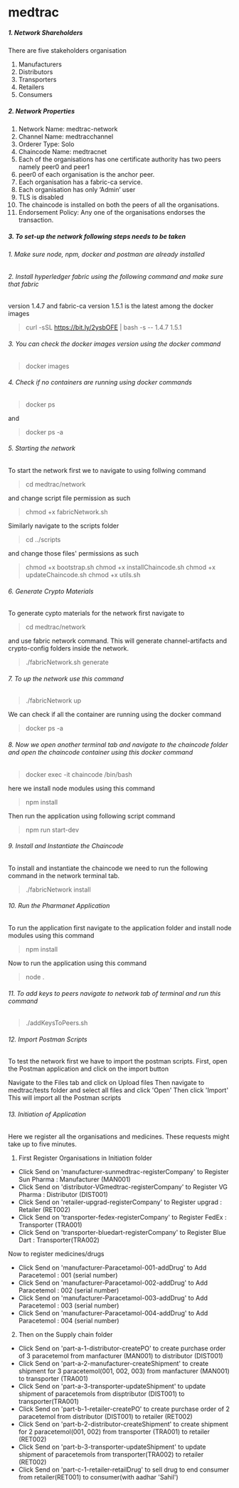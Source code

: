 # medtrac


##### 1. Network Shareholders

There are five stakeholders organisation
1. Manufacturers
2. Distributors
3. Transporters
4. Retailers
5. Consumers

##### 2. Network Properties
1. Network Name: medtrac-network
2. Channel Name: medtracchannel
3. Orderer Type: Solo
4. Chaincode Name: medtracnet
5. Each of the organisations has one certificate authority has two peers namely peer0 and peer1
6. peer0 of each organisation is the anchor peer.
7. Each organisation has a fabric-ca service.
8. Each organisation has only ‘Admin’ user
9. TLS is disabled
10. The chaincode is installed on both the peers of all the organisations.
11. Endorsement Policy: Any one of the organisations endorses the transaction.

##### 3. To set-up the network following steps needs to be taken

###### 1. Make sure node, npm, docker and postman are already installed
###### 2. Install hyperledger fabric using the following command and make sure that fabric
version 1.4.7 and fabric-ca version 1.5.1 is the latest among the docker images

> curl -sSL https://bit.ly/2ysbOFE | bash -s -- 1.4.7 1.5.1

###### 3. You can check the docker images version using the docker command

> docker images

###### 4. Check if no containers are running using docker commands

> docker ps

and 

> docker ps -a

###### 5. Starting the network

To start the network first we to navigate to using follwing command

> cd medtrac/network 

and change script file permission as such

> chmod +x fabricNetwork.sh

Similarly navigate to the scripts folder 

> cd ../scripts

and change those files' permissions as such

> chmod +x bootstrap.sh
> chmod +x installChaincode.sh
> chmod +x updateChaincode.sh
> chmod +x utils.sh


###### 6. Generate Crypto Materials

To generate cypto materials for the network first navigate to 

> cd medtrac/network 

and use fabric network command. This will generate channel-artifacts and crypto-config folders inside the network.

> ./fabricNetwork.sh generate

###### 7. To up the network use this command

> ./fabricNetwork up

We can check if all the container are running using the docker command

> docker ps -a

###### 8. Now we open another terminal tab and navigate to the chaincode folder and open the chaincode container using this docker command

> docker exec -it chaincode /bin/bash

here we install node modules using this command

> npm install

Then run the application using following script command

> npm run start-dev

###### 9. Install and Instantiate the Chaincode

To install and instantiate the chaincode we need to run the following command in the network terminal tab.

> ./fabricNetwork install

###### 10. Run the Pharmanet Application

To run the application first navigate to the application folder and install node modules using this command

> npm install

Now to run the application using this command
> node .

###### 11. To add keys to peers navigate to network tab of terminal and run this command

> ./addKeysToPeers.sh 

###### 12. Import Postman Scripts

To test the network first we have to import the postman scripts. First, open the Postman application and click on the import button

Navigate to the Files tab and click on Upload files
Then navigate to medtrac/tests folder and select all files and click 'Open'
Then click 'Import'
This will import all the Postman scripts

###### 13. Initiation of Application
Here we register all the organisations and medicines. These requests might take up to five minutes.

1. First Register Organisations in Initiation folder
- Click Send on 'manufacturer-sunmedtrac-registerCompany' to Register Sun Pharma : Manufacturer (MAN001)
- Click Send on 'distributor-VGmedtrac-registerCompany' to Register VG Pharma : Distributor (DIST001)
- Click Send on 'retailer-upgrad-registerCompany' to Register upgrad : Retailer (RET002)
- Click Send on 'transporter-fedex-registerCompany' to Register FedEx : Transporter (TRA001)
- Click Send on 'transporter-bluedart-registerCompany' to Register Blue Dart : Transporter(TRA002)

Now to register medicines/drugs

- Click Send on 'manufacturer-Paracetamol-001-addDrug' to Add Paracetemol : 001 (serial number)
- Click Send on 'manufacturer-Paracetamol-002-addDrug' to Add Paracetemol : 002 (serial number)
- Click Send on 'manufacturer-Paracetamol-003-addDrug' to Add Paracetemol : 003 (serial number)
- Click Send on 'manufacturer-Paracetamol-004-addDrug' to Add Paracetemol : 004 (serial number)

2. Then on the Supply chain folder 
- Click Send on 'part-a-1-distributor-createPO' to create purchase order of 3 paracetemol from manfacturer (MAN001) to distributor (DIST001)
- Click Send on 'part-a-2-manufacturer-createShipment' to create shipment for 3 paracetemol(001, 002, 003) from manfacturer (MAN001) to transporter (TRA001)
- Click Send on 'part-a-3-transporter-updateShipment' to update shipment of paracetemols from disptributor (DIST001) to transporter(TRA001)
- Click Send on 'part-b-1-retailer-createPO' to create purchase order of 2 paracetemol from distributor (DIST001) to retailer (RET002)
- Click Send on 'part-b-2-distributor-createShipment' to create shipment for 2 paracetemol(001, 002) from transporter (TRA001) to retailer (RET002)
- Click Send on 'part-b-3-transporter-updateShipment' to update shipment of paracetemols from transporter(TRA002) to retailer (RET002)
- Click Send on 'part-c-1-retailer-retailDrug' to sell drug to end consumer from retailer(RET001) to consumer(with aadhar 'Sahil')


